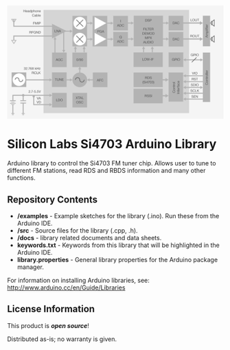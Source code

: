 
![img](img/Si4702-03-BD.jpeg)

Silicon Labs Si4703 Arduino Library
========================================

Arduino library to control the Si4703 FM tuner chip. Allows user to tune to different FM stations, read RDS and RBDS information and many other functions.

Repository Contents
-------------------

* **/examples** - Example sketches for the library (.ino). Run these from the Arduino IDE. 
* **/src** - Source files for the library (.cpp, .h).
* **/docs** - library related documents and data sheets.
* **keywords.txt** - Keywords from this library that will be highlighted in the Arduino IDE. 
* **library.properties** - General library properties for the Arduino package manager. 

For information on installing Arduino libraries, see: http://www.arduino.cc/en/Guide/Libraries

License Information
-------------------

This product is _**open source**_! 

Distributed as-is; no warranty is given.
